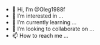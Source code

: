 - 👋 Hi, I’m @Oleg1988f
- 👀 I’m interested in ...
- 🌱 I’m currently learning ...
- 💞️ I’m looking to collaborate on ...
- 📫 How to reach me ...

<!---
Oleg1988f/Oleg1988f is a ✨ special ✨ repository because its `README.md` (this file) appears on your GitHub profile.
You can click the Preview link to take a look at your changes.
--->
